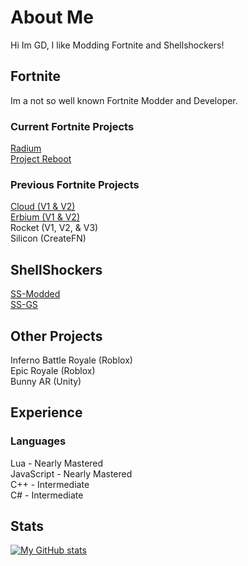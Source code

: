 # About Me
Hi Im GD, I like Modding Fortnite and Shellshockers!
## Fortnite
Im a not so well known Fortnite Modder and Developer.
### Current Fortnite Projects
[Radium](https://github.com/ErbiumDev/Radium)
<br>
[Project Reboot](https://discord.gg/reboot)
### Previous Fortnite Projects
[Cloud (V1 & V2)](https://github.com/GDBOI101/Cloud-V2)
<br>
[Erbium (V1 & V2)](https://github.com/ErbiumDev/)
<br>
Rocket (V1, V2, & V3)
<br>
Silicon (CreateFN)
## ShellShockers
[SS-Modded](https://ss-modded.herokuapp.com)
<br>
[SS-GS](https://github.com/GDBOI101/SS-GS)
## Other Projects
Inferno Battle Royale (Roblox)
<br>
Epic Royale (Roblox)
<br>
Bunny AR (Unity)
## Experience
### Languages
Lua - Nearly Mastered
<br>
JavaScript - Nearly Mastered
<br>
C++ - Intermediate
<br>
C# - Intermediate
## Stats
[![My GitHub stats](https://github-readme-stats.vercel.app/api?username=GDBOI101)](https://github.com/anuraghazra/github-readme-stats)
